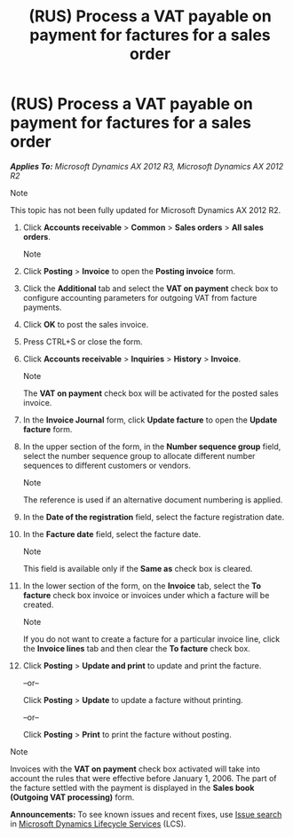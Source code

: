 ﻿---
title: (RUS) Process a VAT payable on payment for factures for a sales order
TOCTitle: (RUS) Process a VAT payable on payment for factures for a sales order
ms:assetid: dadcb50d-d25e-4d4b-9c75-f2fb11fcd826
ms:mtpsurl: https://technet.microsoft.com/en-us/library/JJ711680(v=AX.60)
ms:contentKeyID: 49388003
ms.date: 04/18/2014
mtps_version: v=AX.60
---

# (RUS) Process a VAT payable on payment for factures for a sales order 


_**Applies To:** Microsoft Dynamics AX 2012 R3, Microsoft Dynamics AX 2012 R2_


> [!NOTE]
> <P>This topic has not been fully updated for Microsoft Dynamics AX 2012 R2.</P>



1.  Click **Accounts receivable** \> **Common** \> **Sales orders** \> **All sales orders**.
    

    > [!NOTE]
    > <P></P>



2.  Click **Posting** \> **Invoice** to open the **Posting invoice** form.

3.  Click the **Additional** tab and select the **VAT on payment** check box to configure accounting parameters for outgoing VAT from facture payments.

4.  Click **OK** to post the sales invoice.

5.  Press CTRL+S or close the form.

6.  Click **Accounts receivable** \> **Inquiries** \> **History** \> **Invoice**.
    

    > [!NOTE]
    > <P>The <STRONG>VAT on payment</STRONG> check box will be activated for the posted sales invoice.</P>



7.  In the **Invoice Journal** form, click **Update facture** to open the **Update facture** form.

8.  In the upper section of the form, in the **Number sequence group** field, select the number sequence group to allocate different number sequences to different customers or vendors.
    

    > [!NOTE]
    > <P>The reference is used if an alternative document numbering is applied.</P>



9.  In the **Date of the registration** field, select the facture registration date.

10. In the **Facture date** field, select the facture date.
    

    > [!NOTE]
    > <P>This field is available only if the <STRONG>Same as</STRONG> check box is cleared.</P>



11. In the lower section of the form, on the **Invoice** tab, select the **To facture** check box invoice or invoices under which a facture will be created.
    

    > [!NOTE]
    > <P>If you do not want to create a facture for a particular invoice line, click the <STRONG>Invoice lines</STRONG> tab and then clear the <STRONG>To facture</STRONG> check box.</P>



12. Click **Posting** \> **Update and print** to update and print the facture.
    
    –or–
    
    Click **Posting** \> **Update** to update a facture without printing.
    
    –or–
    
    Click **Posting** \> **Print** to print the facture without posting.


> [!NOTE]
> <P>Invoices with the <STRONG>VAT on payment</STRONG> check box activated will take into account the rules that were effective before January 1, 2006. The part of the facture settled with the payment is displayed in the <STRONG>Sales book (Outgoing VAT processing)</STRONG> form.</P>


  
**Announcements:** To see known issues and recent fixes, use [Issue search](http://go.microsoft.com/fwlink/?linkid=389258) in [Microsoft Dynamics Lifecycle Services](http://go.microsoft.com/fwlink/?linkid=306505) (LCS).


